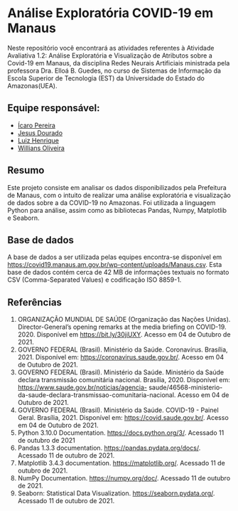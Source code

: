 # Análise Exploratória COVID-19 em Manaus

Neste repositório você encontrará as atividades referentes à Atividade Avaliativa 1.2:  Análise Exploratória e Visualização de Atributos sobre a Covid-19 em Manaus, da disciplina Redes Neurais Artificiais ministrada pela professora Dra. Elloá B. Guedes, no curso de Sistemas de Informação da Escola Superior de Tecnologia (EST) da Universidade do Estado do Amazonas(UEA). 

## Equipe responsável: 
- [Ícaro Pereira](https://github.com/icarosun)
- [Jesus Dourado](https://github.com/jesusdourado)
- [Luiz Henrique](https://github.com/LuizHenrique-BS)
- [Willians Oliveira](https://github.com/willianszwy)


## Resumo

Este projeto consiste em analisar os dados disponibilizados pela Prefeitura de Manaus, com o intuito de realizar uma análise exploratória e visualização de dados sobre a da COVID-19 no Amazonas. Foi utilizada a linguagem Python para análise, assim como as bibliotecas Pandas, Numpy, Matplotlib e Seaborn. 

## Base de dados
A base de dados a ser utilizada pelas equipes encontra-se disponível em <https://covid19.manaus.am.gov.br/wp-content/uploads/Manaus.csv>. Esta base de dados contém cerca de 42 MB de informações textuais no formato CSV (Comma-Separated Values) e codificação ISO 8859-1. 

## Referências
1. ORGANIZAÇÃO MUNDIAL DE SAÚDE (Organização das Nações Unidas). Director-General’s
opening remarks at the media briefing on COVID-19. 2020. Disponível em https://bit.ly/30jiUXY.
Acesso em 04 de Outubro de 2021.
2. GOVERNO FEDERAL (Brasil). Ministério da Saúde. Coronavírus. Brasília, 2021. Disponível
em: https://coronavirus.saude.gov.br/. Acesso em 04 de Outubro de 2021.
3. GOVERNO FEDERAL (Brasil). Ministério da Saúde. Ministério da Saúde declara transmissão comunitária nacional. Brasília, 2020. Disponível em: https://www.saude.gov.br/noticias/agencia-
saude/46568-ministerio-da-saude-declara-transmissao-comunitaria-nacional. Acesso em 04 de Outubro de 2021.
4. GOVERNO FEDERAL (Brasil). Ministério da Saúde. COVID-19 - Painel Geral. Brasília, 2021. Disponível em: https://covid.saude.gov.br/. Acesso em 04 de Outubro de 2021.
6. Python 3.10.0 Documentation. https://docs.python.org/3/. Acessado 11 de outubro de 2021
7. Pandas 1.3.3 documentation. https://pandas.pydata.org/docs/. Acessado 11 de outubro de 2021.
8. Matplotlib 3.4.3 documentation. https://matplotlib.org/. Acessado 11 de outubro de 2021.
9. NumPy Documentation. https://numpy.org/doc/. Acessado 11 de outubro de 2021.
10. Seaborn: Statistical Data Visualization. https://seaborn.pydata.org/. Acessado 11 de outubro de 2021.
